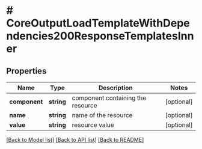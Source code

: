# # CoreOutputLoadTemplateWithDependencies200ResponseTemplatesInner

## Properties

Name | Type | Description | Notes
------------ | ------------- | ------------- | -------------
**component** | **string** | component containing the resource | [optional]
**name** | **string** | name of the resource | [optional]
**value** | **string** | resource value | [optional]

[[Back to Model list]](../../README.md#models) [[Back to API list]](../../README.md#endpoints) [[Back to README]](../../README.md)
